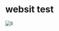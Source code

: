 # websit test
![ll](https://user-images.githubusercontent.com/64751167/91656383-f3f3db80-ead5-11ea-9d72-c4cee0782d62.gif)
